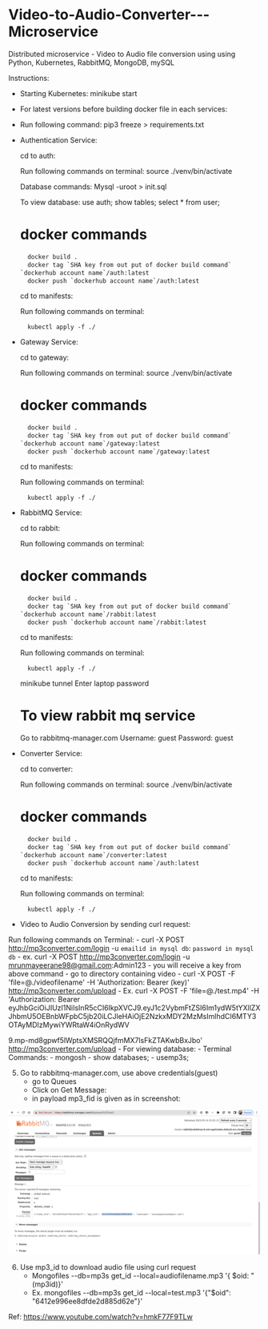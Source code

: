 # Video-to-Audio-Converter---Microservice
Distributed microservice  - Video to Audio file conversion using  using Python, Kubernetes, RabbitMQ, MongoDB, mySQL


Instructions:

- Starting Kubernetes: minikube start
- For latest versions before building docker file in each services:
- Run following command:
   pip3 freeze > requirements.txt

- Authentication Service:

	cd to auth:

	Run following commands on terminal:
		source ./venv/bin/activate

	Database commands:
		Mysql -uroot > init.sql

	To view database:
		use auth;
		show tables;
		select * from user;

	# docker commands
		docker build .
		docker tag `SHA key from out put of docker build command` `dockerhub account name`/auth:latest
		docker push `dockerhub account name`/auth:latest

	cd to manifests:

	Run following commands on terminal:

		kubectl apply -f ./

 
- Gateway Service:

	cd to gateway:

	Run following commands on terminal:
		source ./venv/bin/activate
	# docker commands
		docker build .
		docker tag `SHA key from out put of docker build command` `dockerhub account name`/gateway:latest
		docker push `dockerhub account name`/gateway:latest

	cd to manifests:

	Run following commands on terminal:

		kubectl apply -f ./

- RabbitMQ Service:

	cd to rabbit:

	Run following commands on terminal:

	# docker commands
		docker build .
		docker tag `SHA key from out put of docker build command` `dockerhub account name`/rabbit:latest
		docker push `dockerhub account name`/rabbit:latest

	cd to manifests:

	Run following commands on terminal:

		kubectl apply -f ./


	minikube tunnel
	Enter laptop password
	# To view rabbit mq service

	Go to rabbitmq-manager.com
		Username: guest
		Password: guest


- Converter Service:

	cd to converter:

	Run following commands on terminal:
		source ./venv/bin/activate
	# docker commands
		docker build .
		docker tag `SHA key from out put of docker build command` `dockerhub account name`/converter:latest
		docker push `dockerhub account name`/auth:latest

	cd to manifests:

	Run following commands on terminal:

		kubectl apply -f ./



- Video to Audio Conversion by sending curl request:

Run following commands on Terminal:
	     - curl -X POST http://mp3converter.com/login -u `emailid in mysql db`: `password in mysql db`
	     - ex. curl -X POST http://mp3converter.com/login -u mrunmayeerane98@gmail.com:Admin123
	     - you will receive a key from above command 
	     - go to directory containing video
	     - curl -X POST -F 'file=@./videofilename' -H 'Authorization: Bearer (key)' http://mp3converter.com/upload
	     - Ex. curl -X POST -F 'file=@./test.mp4' -H 'Authorization: Bearer eyJhbGciOiJIUzI1NiIsInR5cCI6IkpXVCJ9.eyJ1c2VybmFtZSI6Im1ydW5tYXllZXJhbmU5OEBnbWFpbC5jb20iLCJleHAiOjE2NzkxMDY2MzMsImlhdCI6MTY3OTAyMDIzMywiYWRtaW4iOnRydWV

9.mp-md8gpwf5lWptsXMSRQQjfmMX7lsFkZTAKwbBxJbo' http://mp3converter.com/upload
		- For viewing database:
		- Terminal Commands:
		    - mongosh
		    - show databases;
		    - usemp3s;

5. Go to rabbitmq-manager.com, use above credentials(guest)
	- go to Queues
	- Click on Get Message:
	- in payload mp3_fid is given as in screenshot:

<img width="1047" alt="ss" src="https://github.com/mrunmayee17/Video-to-Audio-Converter---Microservice/blob/e90469de3e1d79c971df7c009931f27a48c36bad/ss.png">

6. Use mp3_id to download audio file using curl request
	- Mongofiles --db=mp3s get_id --local=audiofilename.mp3 '{ $oid: "(mp3id)}'
	- Ex. mongofiles --db=mp3s get_id --local=test.mp3 '{"$oid": "6412e996ee8dfde2d885d62e"}' 


Ref: https://www.youtube.com/watch?v=hmkF77F9TLw



